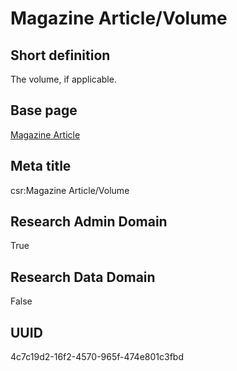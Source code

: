 # Magazine Article/Volume
## Short definition
The volume, if applicable.
## Base page
[Magazine Article](https://github.com/EuroCRIS/CASRAI-Dictionairies/blob/main/Objects/Magazine%20Article.md)
## Meta title
csr:Magazine Article/Volume
## Research Admin Domain
True
## Research Data Domain
False
## UUID
4c7c19d2-16f2-4570-965f-474e801c3fbd
